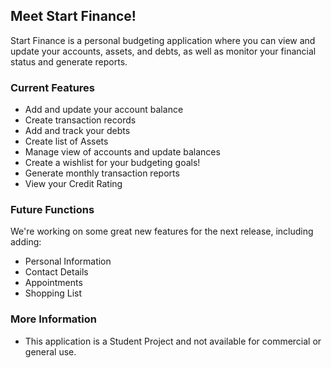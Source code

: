 ## Meet Start Finance!

Start Finance is a personal budgeting application where you can view and update your accounts, assets, and debts, as well as monitor your financial status and generate reports.

### Current Features

- Add and update your account balance
- Create transaction records
- Add and track your debts
- Create list of Assets
- Manage view of accounts and update balances
- Create a wishlist for your budgeting goals!
- Generate monthly transaction reports 
- View your Credit Rating

### Future Functions

We're working on some great new features for the next release, including adding:

- Personal Information
- Contact Details
- Appointments
- Shopping List


### More Information

* This application is a Student Project and not available for commercial or general use.

